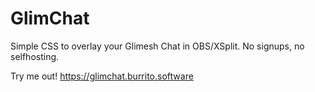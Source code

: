 # GlimChat

Simple CSS to overlay your Glimesh Chat in OBS/XSplit. No signups, no selfhosting.

Try me out! https://glimchat.burrito.software
